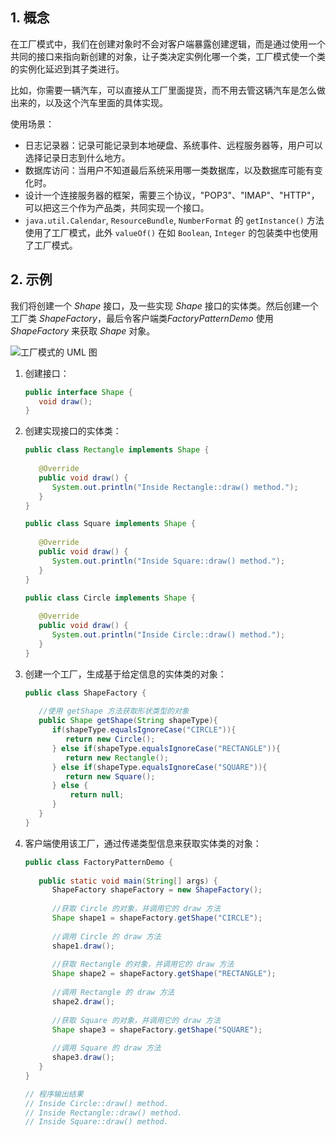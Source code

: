 ## 1. 概念

在工厂模式中，我们在创建对象时不会对客户端暴露创建逻辑，而是通过使用一个共同的接口来指向新创建的对象，让子类决定实例化哪一个类，工厂模式使一个类的实例化延迟到其子类进行。

比如，你需要一辆汽车，可以直接从工厂里面提货，而不用去管这辆汽车是怎么做出来的，以及这个汽车里面的具体实现。

使用场景：

-  日志记录器：记录可能记录到本地硬盘、系统事件、远程服务器等，用户可以选择记录日志到什么地方。 
- 数据库访问：当用户不知道最后系统采用哪一类数据库，以及数据库可能有变化时。 
- 设计一个连接服务器的框架，需要三个协议，"POP3"、"IMAP"、"HTTP"，可以把这三个作为产品类，共同实现一个接口。
- `java.util.Calendar`, `ResourceBundle`, `NumberFormat` 的 `getInstance()` 方法使用了工厂模式，此外 `valueOf()` 在如 `Boolean`, `Integer` 的包装类中也使用了工厂模式。

## 2. 示例

我们将创建一个 *Shape* 接口，及一些实现 *Shape* 接口的实体类。然后创建一个工厂类 *ShapeFactory*，最后令客户端类*FactoryPatternDemo* 使用 *ShapeFactory* 来获取 *Shape* 对象。

![工厂模式的 UML 图](https://chua-n.gitee.io/blog-images/notebooks/Java/70.jpg)

1. 创建接口：

    ```java
    public interface Shape {
       void draw();
    }
    ```

2. 创建实现接口的实体类：

    ```java
    public class Rectangle implements Shape {
     
       @Override
       public void draw() {
          System.out.println("Inside Rectangle::draw() method.");
       }
    }
    ```

    ```java
    public class Square implements Shape {
     
       @Override
       public void draw() {
          System.out.println("Inside Square::draw() method.");
       }
    }
    ```

    ```java
    public class Circle implements Shape {
     
       @Override
       public void draw() {
          System.out.println("Inside Circle::draw() method.");
       }
    }
    ```

3. 创建一个工厂，生成基于给定信息的实体类的对象：

    ```java
    public class ShapeFactory {
        
       //使用 getShape 方法获取形状类型的对象
       public Shape getShape(String shapeType){   
          if(shapeType.equalsIgnoreCase("CIRCLE")){
             return new Circle();
          } else if(shapeType.equalsIgnoreCase("RECTANGLE")){
             return new Rectangle();
          } else if(shapeType.equalsIgnoreCase("SQUARE")){
             return new Square();
          } else {
              return null;
          }
       }
    }
    ```

4. 客户端使用该工厂，通过传递类型信息来获取实体类的对象：

    ```java
    public class FactoryPatternDemo {
     
       public static void main(String[] args) {
          ShapeFactory shapeFactory = new ShapeFactory();
     
          //获取 Circle 的对象，并调用它的 draw 方法
          Shape shape1 = shapeFactory.getShape("CIRCLE");
     
          //调用 Circle 的 draw 方法
          shape1.draw();
     
          //获取 Rectangle 的对象，并调用它的 draw 方法
          Shape shape2 = shapeFactory.getShape("RECTANGLE");
     
          //调用 Rectangle 的 draw 方法
          shape2.draw();
     
          //获取 Square 的对象，并调用它的 draw 方法
          Shape shape3 = shapeFactory.getShape("SQUARE");
     
          //调用 Square 的 draw 方法
          shape3.draw();
       }
    }
    ```

    ```java
    // 程序输出结果
    // Inside Circle::draw() method.
    // Inside Rectangle::draw() method.
    // Inside Square::draw() method.
    ```

